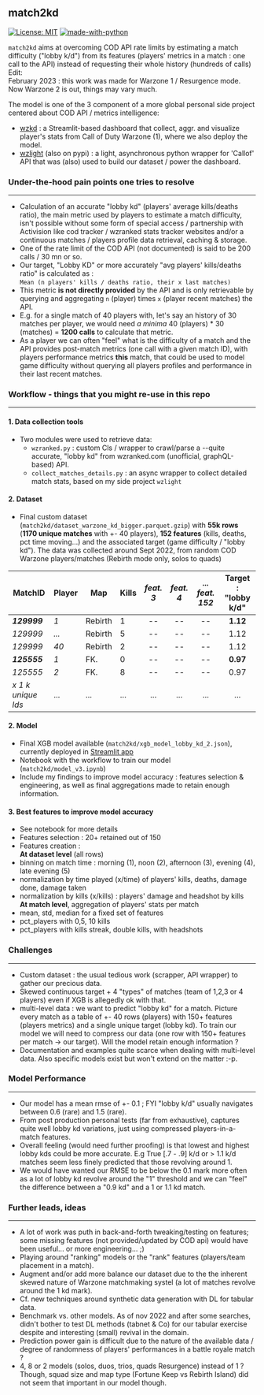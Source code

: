 ## match2kd
[![License: MIT](https://img.shields.io/badge/License-MIT-yellow.svg)](https://opensource.org/licenses/MIT)
[![made-with-python](https://img.shields.io/badge/Made%20with-Python-1f425f.svg)](https://www.python.org/)

`match2kd` aims at overcoming COD API rate limits by estimating a match difficulty ("lobby k/d") from its features (players' metrics in a match : one call to the API) instead of requesting their whole history (hundreds of calls) <br>
Edit:<br>
February 2023 : this work was made for Warzone 1 / Resurgence mode. Now Warzone 2 is out, things may vary much.


The model is one of the 3 component of a more global personal side project centered about COD API / metrics intelligence:<br>
- [wzkd](https://github.com/matthieuvion/wzkd) : a Streamlit-based dashboard that collect, aggr. and visualize player's stats from Call of Duty Warzone (1), where we also deploy the model.<br>
- [wzlight](https://github.com/matthieuvion/wzlight) (also on pypi) : a light, asynchronous python wrapper for 'Callof' API that was (also) used to build our dataset / power the dashboard.

### Under-the-hood pain points one tries to resolve
---
- Calculation of an accurate "lobby kd" (players' average kills/deaths ratio), the main metric used by players to estimate a match difficulty, isn't possible without some form of special access / partnership with Activision  like cod tracker / wzranked stats tracker websites and/or a continuous matches / players profile data retrieval, caching & storage.
- One of the rate limit of the COD API (not documented) is said to be 200 calls / 30 mn or so.
- Our target, "Lobby KD" or more accurately "avg players' kills/deaths ratio" is calculated as :<br> `Mean (n players' kills / deaths ratio, their x last matches)`
- This metric **is not directly provided** by the API and is only retrievable by querying and aggregating `n` (player) times `x` (player recent matches) the API.
- E.g. for a single match of 40 players with, let's say an history of 30 matches per player, we would need *a minima* 40 (players) * 30 (matches) = **1200 calls** to calculate that metric.
- As a player we can often "feel" what is the difficulty of a match and the API provides post-match metrics (one call with a given match ID), with players performance metrics **this** match, that could be used to model game difficulty without querying all players profiles and performance in their last recent matches.

### Workflow - things that you might re-use in this repo
---

#### 1. Data collection tools
* Two modules were used to retrieve data:
    * `wzranked.py` : custom Cls / wrapper to crawl/parse a --quite accurate, "lobby kd" from wzranked.com (unofficial, graphQL-based) API.
    * `collect_matches_details.py` : an async wrapper to collect detailed match stats, based on my side project `wzlight` <br>

#### 2. Dataset
- Final custom dataset (`match2kd/dataset_warzone_kd_bigger.parquet.gzip`) with **55k rows** (**1170 unique matches** with +- 40 players), **152 features** (kills, deaths, pct time moving...) and the associated target (game difficulty / "lobby kd"). The data was collected around Sept 2022, from random COD Warzone players/matches (Rebirth mode only, solos to quads)

| MatchID | Player | Map | Kills | *feat. 3* | *feat. 4* | *... feat. 152* | Target : "lobby k/d"|
| --- | --- | --- | --- | :---: | :---: | :---: | :---: |
| ***129999***|*1*|Rebirth|1|--|--|--|**1.12**|
| *129999*|*...*|Rebirth|5|--|--|--|1.12|
| *129999*|*40*|Rebirth|2|--|--|--|1.12|
| ***125555***|*1*|FK.|0|--|--|--|**0.97**|
| *125555*|*2*|FK.|8|--|--|--|0.97|
|*x 1 k unique Ids*|...|...|...|...|...|...|...|

#### 2. Model
- Final XGB model available (`match2kd/xgb_model_lobby_kd_2.json`), currently deployed in [Streamlit app](https://github.com/matthieuvion/wzkd)
- Notebook with the workflow to train our model (`match2kd/model_v3.ipynb`)
- Include my findings to improve model accuracy : features selection & engineering, as well as final aggregations made to retain enough information.

#### 3. Best features to improve model accuracy 
- See notebook for more details
- Features selection : 20+ retained out of 150
- Features creation : </br>
**At dataset level** (all rows)
- binning on match time : morning (1), noon (2), afternoon (3), evening (4), late evening (5)
- normalization by time played (x/time) of players' kills, deaths, damage done, damage taken
- normalization by kills (x/kills) : players' damage and headshot by kills </br>
**At match level**, aggregation of players' stats per match
- mean, std, median for a fixed set of features
- pct_players with 0,5, 10 kills
- pct_players with kills streak, double kills, with headshots

### Challenges
---
- Custom dataset : the usual tedious work (scrapper, API wrapper) to gather our precious data.
- Skewed continuous target + 4 "types" of matches (team of 1,2,3 or 4 players) even if XGB is allegedly ok with that.
- multi-level data : we want to predict "lobby kd" for a match. Picture every match as a table of +- 40 rows (players) with 150+ features (players metrics) and a single unique target (lobby kd). To train our model we will need to compress our data (one row with 150+ features per match -> our target). Will the model retain enough information ?
- Documentation and examples quite scarce when dealing with multi-level data. Also specific models exist but won't extend on the matter :-p.

### Model Performance
---
- Our model has a mean rmse of +- 0.1 ; FYI "lobby k/d" usually navigates between 0.6 (rare) and 1.5 (rare).
- From post production personal tests (far from exhaustive), captures quite well lobby kd variations, just using compressed players-in-a-match features.
- Overall feeling (would need further proofing) is that lowest and highest lobby kds could be more accurate. E.g True [.7 - .9] k/d or > 1.1 k/d matches seem less finely predicted that those revolving around 1.
- We would have wanted our RMSE to be below the 0.1 mark more often as a lot of lobby kd revolve around the "1" threshold and we can "feel" the difference between a "0.9 kd" and a 1 or 1.1 kd match.

### Further leads, ideas
---
- A lot of work was puth in back-and-forth tweaking/testing on features; some missing features (not provided/updated by COD api) would have been useful... or more engineering... ;)
- Playing around "ranking" models or the "rank" features (players/team placement in a match).
- Augment and/or add more balance our dataset due to the the inherent skewed nature of Warzone matchmaking systel (a lot of matches revolve around the 1 kd mark).
- Cf. new techniques around synthetic data generation with DL for tabular data.
- Benchmark vs. other models. As of nov 2022 and after some searches, didn't bother to test DL methods (tabnet & Co) for our tabular exercise despite and interesting (small) revival in the domain.
- Prediction power gain is difficult due to the nature of the available data / degree of randomness of players' performances in a battle royale match ?
- 4, 8 or 2 models (solos, duos, trios, quads Resurgence) instead of 1 ? Though, squad size and map type (Fortune Keep vs Rebirth Island) did not seem that important in our model though.


